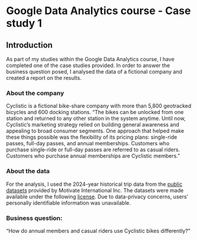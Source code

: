 # Google Data Analytics course - Case study 1

## Introduction
As part of my studies within the Google Data Analytics course, I have completed one of the case studies provided. In order to answer the business question posed, I analysed the data of a fictional company and created a report on the results.

### About the company
Cyclistic is a fictional bike-share company with more than 5,800 geotracked bicycles and 600 docking stations. “The bikes can be unlocked from one station and returned to any other station in the system anytime. Until now, Cyclistic’s marketing strategy relied on building general awareness and appealing to broad consumer segments. One approach that helped make these things possible was the flexibility of its pricing plans: single-ride passes, full-day passes, and annual memberships. Customers who purchase single-ride or full-day passes are referred to as casual riders. Customers who purchase annual memberships are Cyclistic members.”

### About the data
For the analysis, I used the 2024-year historical trip data from the [public datasets](https://divvy-tripdata.s3.amazonaws.com/index.html) provided by Motivate International Inc. The datasets were made available under the following [license](https://www.divvybikes.com/data-license-agreement). Due to data-privacy concerns, users’ personally identifiable information was unavailable.

### Business question: 
“How do annual members and casual riders use Cyclistic bikes differently?”

